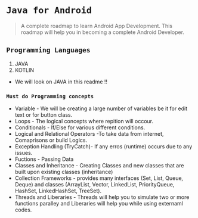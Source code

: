 # `Java for Android`

> A complete roadmap to learn Android App Development. This roadmap will help you in becoming a complete Android Developer.

## `Programming Languages`
1. JAVA
2. KOTLIN

* We will look on JAVA in this readme !! 

### ` Must do Programming concepts `
* Variable - We will be creating a large number of variables be it for edit text or for button class.
* Loops - The logical concepts where repition will occour.
* Conditionals - If/Else for various different conditions. 
* Logical and Relational Operators -To take data from internet, Comaprisons or build Logics.
* Exception Handling (TryCatch)- If any erros (runtime) occurs due to any issues.
* Fuctions - Passing Data 
* Classes and Inheritance - Creating Classes and new classes that are built upon existing classes (inheritance)
* Collection Frameworks - provides many interfaces (Set, List, Queue, Deque) and classes (ArrayList, Vector, LinkedList, PriorityQueue, HashSet, LinkedHashSet, TreeSet).
* Threads and Liberaries -  Threads will help you to simulate two or more functions paralley and Liberaries will help you while using  externaml codes.

